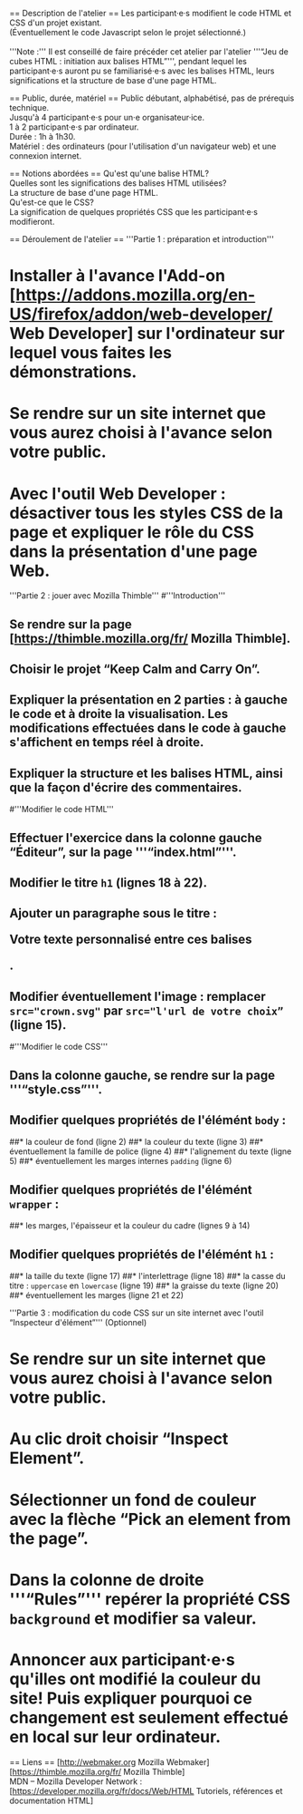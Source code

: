 == Description de l'atelier ==
Les participant·e·s modifient le code HTML et CSS d'un projet existant. <br>
(Éventuellement le code Javascript selon le projet sélectionné.) <br>
<br>
'''Note :''' Il est conseillé de faire précéder cet atelier par l'atelier '''“Jeu de cubes HTML : initiation aux balises HTML”''', pendant lequel les participant·e·s auront pu se familiarisé·e·s avec les balises HTML, leurs significations et la structure de base d'une page HTML.

== Public, durée, matériel ==
Public débutant, alphabétisé, pas de prérequis technique. <br>
Jusqu'à 4 participant·e·s pour un·e organisateur·ice. <br>
1 à 2 participant·e·s par ordinateur. <br>
Durée : 1h à 1h30. <br>
Matériel : des ordinateurs (pour l'utilisation d'un navigateur web) et une connexion internet.

== Notions abordées ==
Qu'est qu'une balise HTML? <br>
Quelles sont les significations des balises HTML utilisées? <br>
La structure de base d'une page HTML. <br>
Qu'est-ce que le CSS? <br>
La signification de quelques propriétés CSS que les participant·e·s modifieront.

== Déroulement de l'atelier ==
'''Partie 1 : préparation et introduction'''
# Installer à l'avance l'Add-on [https://addons.mozilla.org/en-US/firefox/addon/web-developer/ Web Developer] sur l'ordinateur sur lequel vous faites les démonstrations.
# Se rendre sur un site internet que vous aurez choisi à l'avance selon votre public.
# Avec l'outil Web Developer : désactiver tous les styles CSS de la page et expliquer le rôle du CSS dans la présentation d'une page Web.

'''Partie 2 : jouer avec Mozilla Thimble'''
#'''Introduction'''
## Se rendre sur la page [https://thimble.mozilla.org/fr/ Mozilla Thimble].
## Choisir le projet “Keep Calm and Carry On”.
## Expliquer la présentation en 2 parties : à gauche le code et à droite la visualisation. Les modifications effectuées dans le code à gauche s'affichent en temps réel à droite.
## Expliquer la structure et les balises HTML, ainsi que la façon d'écrire des commentaires.
#'''Modifier le code HTML'''
## Effectuer l'exercice dans la colonne gauche “Éditeur”, sur la page '''“index.html”'''.
## Modifier le titre <code><nowiki>h1</nowiki></code> (lignes 18 à 22).
## Ajouter un paragraphe sous le titre : <code><nowiki><p></nowiki></code>Votre texte personnalisé entre ces balises<code><nowiki></p></nowiki></code>.
## Modifier éventuellement l'image : remplacer <code><nowiki>src="crown.svg"</nowiki></code> par <code><nowiki>src="l'url de votre choix”</nowiki></code> (ligne 15).
#'''Modifier le code CSS'''
## Dans la colonne gauche, se rendre sur la page '''“style.css”'''.
## Modifier quelques propriétés de l'élémént <code><nowiki>body</nowiki></code> :
##* la couleur de fond (ligne 2)
##* la couleur du texte (ligne 3)
##* éventuellement la famille de police (ligne 4)
##* l'alignement du texte (ligne 5)
##* éventuellement les marges internes <code><nowiki>padding</nowiki></code> (ligne 6)
## Modifier quelques propriétés de l'élémént <code><nowiki>wrapper</nowiki></code> : 
##* les marges, l'épaisseur et la couleur du cadre (lignes 9 à 14)
## Modifier quelques propriétés de l'élémént <code><nowiki>h1</nowiki></code> :
##* la taille du texte (ligne 17)
##* l'interlettrage (ligne 18)
##* la casse du titre : <code><nowiki>uppercase</nowiki></code> en <code><nowiki>lowercase</nowiki></code> (ligne 19)
##* la graisse du texte (ligne 20)
##* éventuellement les marges (ligne 21 et 22)

'''Partie 3 : modification du code CSS sur un site internet avec l'outil “Inspecteur d'élément”''' (Optionnel)
# Se rendre sur un site internet que vous aurez choisi à l'avance selon votre public.
# Au clic droit choisir “Inspect Element”.
# Sélectionner un fond de couleur avec la flèche “Pick an element from the page”.
# Dans la colonne de droite '''“Rules”''' repérer la propriété CSS <code><nowiki>background</nowiki></code> et modifier sa valeur.
# Annoncer aux participant·e·s qu'illes ont modifié la couleur du site! Puis expliquer pourquoi ce changement est seulement effectué en local sur leur ordinateur.

== Liens ==
[http://webmaker.org Mozilla Webmaker] <br/>
[https://thimble.mozilla.org/fr/ Mozilla Thimble] <br>
MDN – Mozilla Developer Network : [https://developer.mozilla.org/fr/docs/Web/HTML Tutoriels, références et documentation HTML]
